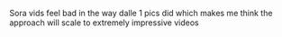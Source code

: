 Sora vids feel bad in the way dalle 1 pics did which makes me think the approach will scale to extremely impressive videos

